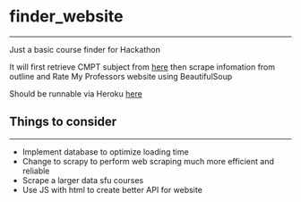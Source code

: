 # finder_website
---
Just a basic course finder for Hackathon

It will first retrieve CMPT subject from [here](http://www.sfu.ca/bin/wcm/course-outlines/?year=2021&term=summer&search=CMPT) then scrape infomation from 
outline and Rate My Professors website using BeautifulSoup

Should be runnable via Heroku [here](https://course-finder-sfu.herokuapp.com/)

## Things to consider
---
* Implement database to optimize loading time
* Change to scrapy to perform web scraping much more efficient and reliable
* Scrape a larger data sfu courses
* Use JS with html to create better API for website

